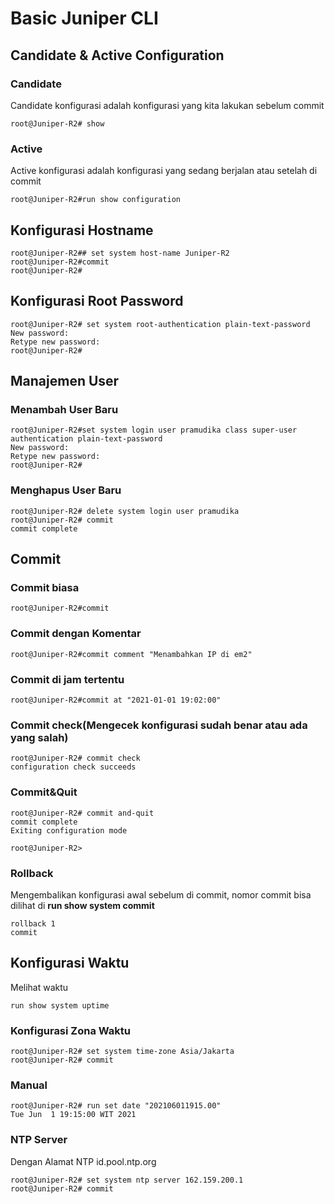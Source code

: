 # Basic Juniper CLI



## Candidate & Active Configuration

### Candidate
Candidate konfigurasi adalah konfigurasi yang kita lakukan sebelum commit

```Shell
root@Juniper-R2# show
```

### Active
Active konfigurasi adalah konfigurasi yang sedang berjalan atau setelah di commit

```Shell
root@Juniper-R2#run show configuration
```
## Konfigurasi Hostname

```Shell
root@Juniper-R2## set system host-name Juniper-R2
root@Juniper-R2#commit 
root@Juniper-R2#
```

## Konfigurasi Root Password

```Shell
root@Juniper-R2# set system root-authentication plain-text-password    
New password:
Retype new password:
root@Juniper-R2#
```

## Manajemen User

### Menambah User Baru

```Shell
root@Juniper-R2#set system login user pramudika class super-user authentication plain-text-password 
New password:
Retype new password:
root@Juniper-R2#
```
### Menghapus User Baru
```Shell
root@Juniper-R2# delete system login user pramudika 
root@Juniper-R2# commit 
commit complete
```

## Commit

### Commit biasa
```Shell
root@Juniper-R2#commit
```

### Commit dengan Komentar

```Shell
root@Juniper-R2#commit comment "Menambahkan IP di em2"
```

### Commit di jam tertentu

```Shell
root@Juniper-R2#commit at "2021-01-01 19:02:00"
```

### Commit check(Mengecek konfigurasi sudah benar atau ada yang salah)

```Shell
root@Juniper-R2# commit check 
configuration check succeeds
```

### Commit&Quit

```Shell
root@Juniper-R2# commit and-quit 
commit complete
Exiting configuration mode

root@Juniper-R2> 
```
### Rollback

Mengembalikan konfigurasi awal sebelum di commit, nomor commit bisa dilihat di **run show system commit**

```Shell
rollback 1
commit
```

## Konfigurasi Waktu 

Melihat waktu

```Shell
run show system uptime
```

### Konfigurasi Zona Waktu
```Shell
root@Juniper-R2# set system time-zone Asia/Jakarta 
root@Juniper-R2# commit
```
 
### Manual
```Shell
root@Juniper-R2# run set date "202106011915.00" 
Tue Jun  1 19:15:00 WIT 2021
```
### NTP Server
Dengan Alamat NTP id.pool.ntp.org
```Shell
root@Juniper-R2# set system ntp server 162.159.200.1 
root@Juniper-R2# commit 
```




